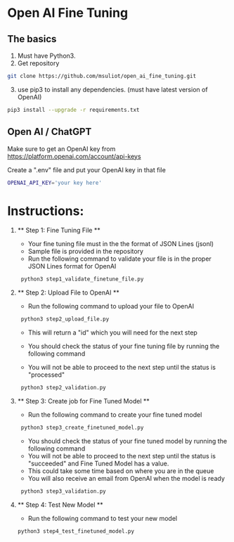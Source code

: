 # Open AI Fine Tuning

## The basics

1. Must have Python3.
2. Get repository
```bash
git clone https://github.com/msuliot/open_ai_fine_tuning.git
```
3. use pip3 to install any dependencies. (must have latest version of OpenAI)
```bash
pip3 install --upgrade -r requirements.txt
```

## Open AI / ChatGPT

Make sure to get an OpenAI key from https://platform.openai.com/account/api-keys

Create a ".env" file and put your OpenAI key in that file
```bash
OPENAI_API_KEY='your key here'
```

# Instructions:

1. ** Step 1: Fine Tuning File **
   - Your fine tuning file must in the the format of JSON Lines (jsonl) 
   - Sample file is provided in the repository
   - Run the following command to validate your file is in the proper JSON Lines format for OpenAI
   ```bash
    python3 step1_validate_finetune_file.py
    ```

2. ** Step 2: Upload File to OpenAI **
   - Run the following command to upload your file to OpenAI
   ```bash
    python3 step2_upload_file.py
    ```
   - This will return a "id" which you will need for the next step

   - You should check the status of your fine tuning file by running the following command
   - You will not be able to proceed to the next step until the status is "processed"
   ```bash
    python3 step2_validation.py
    ```

3. ** Step 3: Create job for Fine Tuned Model **
   - Run the following command to create your fine tuned model
   ```bash
    python3 step3_create_finetuned_model.py
    ```
   - You should check the status of your fine tuned model by running the following command
   - You will not be able to proceed to the next step until the status is "succeeded" and Fine Tuned Model has a value.
   - This could take some time based on where you are in the queue
   - You will also receive an email from OpenAI when the model is ready
   ```bash
    python3 step3_validation.py
    ```

4. ** Step 4: Test New Model  **
    - Run the following command to test your new model
    ```bash
    python3 step4_test_finetuned_model.py
    ```